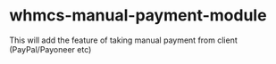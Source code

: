 # whmcs-manual-payment-module
This will add the feature of taking manual payment from client (PayPal/Payoneer etc)
